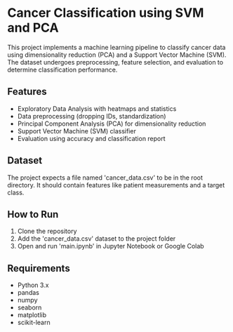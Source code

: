 # Cancer Classification using SVM and PCA

This project implements a machine learning pipeline to classify cancer data using dimensionality reduction (PCA) and a Support Vector Machine (SVM). The dataset undergoes preprocessing, feature selection, and evaluation to determine classification performance.

## Features
- Exploratory Data Analysis with heatmaps and statistics
- Data preprocessing (dropping IDs, standardization)
- Principal Component Analysis (PCA) for dimensionality reduction
- Support Vector Machine (SVM) classifier
- Evaluation using accuracy and classification report

## Dataset
The project expects a file named 'cancer_data.csv' to be in the root directory. It should contain features like patient measurements and a target class.

## How to Run
1. Clone the repository
2. Add the 'cancer_data.csv' dataset to the project folder
3. Open and run 'main.ipynb' in Jupyter Notebook or Google Colab

## Requirements
- Python 3.x
- pandas
- numpy
- seaborn
- matplotlib
- scikit-learn
